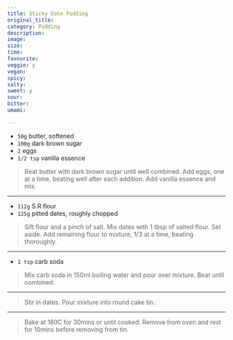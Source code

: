 ```yaml
---
title: Sticky Date Pudding
original_title:
category: Pudding
description:
image:
size:
time:
favourite:
veggie: y
vegan:
spicy:
salty:
sweet: y
sour:
bitter:
umami:

---
```


* `50g` butter, softened
* `100g` dark brown sugar
* `2` eggs
* `1/2 tsp` vanilla essence

>Beat butter with dark brown sugar until well combined. Add eggs, one at a time, beating well after each addition. Add vanilla essence and mix. 

---

* `112g` S.R flour
* `125g` pitted dates, roughly chopped

>Sift flour and a pinch of salt. Mix dates with 1 tbsp of salted flour. Set aside. Add remaining flour to mixture, 1/3 at a time, beating thoroughly. 

---

* `1 tsp` carb soda

>Mix carb soda in 150ml boiling water and pour over mixture. Beat until combined. 

---

>Stir in dates. Pour mixture into round cake tin. 

---

>Bake at 180C for 30mins or until cooked. Remove from oven and rest for 10mins before removing from tin. 